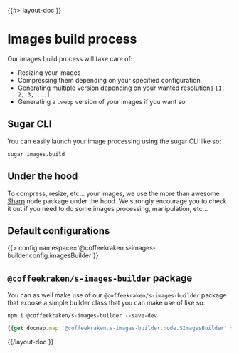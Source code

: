 <!--
/**
 * @name            Build
 * @namespace       doc.images
 * @type            Markdown
 * @platform        md
 * @status          stable
 * @menu            Documentation / Images           /doc/images/build
 *
 * @since           2.0.0
 * @author    Olivier Bossel <olivier.bossel@gmail.com> (https://olivierbossel.com)
 */
-->

{{#> layout-doc }}

# Images build process

Our images build process will take care of:

-   Resizing your images
-   Compressing them depending on your specified configuration
-   Generating multiple version depending on your wanted resolutions `[1, 2, 3, ...]`
-   Generating a `.webp` version of your images if you want so

## Sugar CLI

You can easily launch your image processing using the sugar CLI like so:

```shell
sugar images.build
```

## Under the hood

To compress, resize, etc... your images, we use the more than awesome [Sharp](https://www.npmjs.com/package/sharp) node package under the hood. We strongly encourage you to check it out if you need to do some images processing, manipulation, etc...

## Default configurations

{{> config namespace='@coffeekraken.s-images-builder.config.imagesBuilder'}}

## `@coffeekraken/s-images-builder` package

You can as well make use of our `@coffeekraken/s-images-builder` package that expose a simple builder class that you can make use of like so:

```shell
npm i @coffeekraken/s-images-builder --save-dev
```

```js
{{get docmap.map '@coffeekraken.s-images-builder.node.SImagesBuilder' false 'example.0.code' }}
```

{{/layout-doc }}
